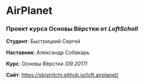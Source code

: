 # AirPlanet

### Проект курса **Основы Вёрстки**  от *LoftScholl*

**Студент**: Быстрицкий Сергей

**Наставник**: Александр Собакарь

**Курс**: Основы Вёрстки *(09.2017)*

**Сайт**: https://sbistritchi.github.io/loft.airplanet/

